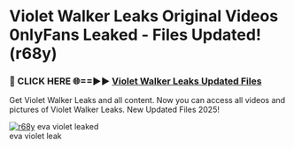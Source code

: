 # Violet Walker Leaks Original Videos 0nlyFans Leaked - Files Updated! (r68y)

<h3>🔴 CLICK HERE 🌐==►► <a href="https://tinyurl.com/brd5kh86" rel="nofollow">Violet Walker Leaks Updated Files</a></h3>

Get Violet Walker Leaks and all content. Now you can access all videos and pictures of Violet Walker Leaks. New Updated Files 2025!

[![r68y](https://i.imgur.com/K7sEzmb.gif)](https://tinyurl.com/brd5kh86)
eva violet leaked<br>
eva violet leak